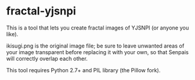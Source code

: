 # fractal-yjsnpi

This is a tool that lets you create fractal images of YJSNPI (or anyone you like).

ikisugi.png is the original image file; be sure to leave unwanted areas of your image transparent before replacing it with your own, so that Senpais will correctly overlap each other.

This tool requires Python 2.7+ and PIL library (the Pillow fork).
